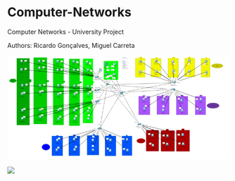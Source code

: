# Computer-Networks
Computer Networks - University Project

Authors: Ricardo Gonçalves, Miguel Carreta

![alt text](https://github.com/DrAlexWild/Computer-Networks/blob/main/projeto_final_apresentacao/design.PNG)

![](https://github.com/DrAlexWild/Computer-Networks/blob/main/projeto_final_apresentacao/trafico_centralizado_2.mp4G)

